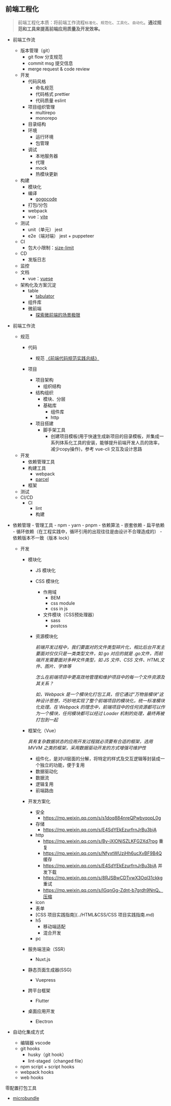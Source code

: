 ## 前端工程化

> 前端工程化本质：将前端工作流程`标准化`、`规范化`、`工具化`、`自动化`。**通过规范和工具来提高前端应用质量及开发效率。**

- 前端工作流
  - 版本管理（git）
    - git flow 分支规范
    - commit msg 提交信息
    - merge request & code review
  - 开发
    - 代码风格
      - 命名规范
      - 代码格式 prettier
      - 代码质量 eslint
    - 项目组织管理
      - multirepo
      - monorepo
    - 目录结构
    - 环境
      - 运行环境
      - 包管理
    - 调试
      - 本地服务器
      - 代理
      - mock
      - 热模块更新
  - 构建
    - 模块化
    - 编译
      - [gogocode](https://github.com/thx/gogocode)
    - 打包/分包
    - webpack
    - vue：[vite](https://github.com/vitejs/vite)
  - 测试
    - unit（单元） jest
    - e2e（端对端） jest + puppeteer
  - CI
    - 包大小限制：[size-limit](https://github.com/ai/size-limit)
  - CD
    - 发版日志
  - 监控
  - 文档
    - vue：[vuese](https://github.com/vuese/vuese)
  - 架构化及方案沉淀
    - table
      - [tabulator](https://github.com/olifolkerd/tabulator)
    - 组件库
    - 微前端
      - [探索微前端的场景极限](https://mp.weixin.qq.com/s/YkUUQX1m-KzjkLVWwOxxxg)


- 前端工作流
  - 规范
    - 代码
      - 规范 [《前端代码规范实践总结》](./前端代码规范实践总结.md)

    - 项目
     
      - 项目架构
        - 组织结构
      - 结构组织
        - 模块、分层
        - 基础库
          - 组件库
          - http
      - 项目搭建
        - 脚手架工具
          - 创建项目模板(用于快速生成新项目的目录模板，并集成一系列体系化工具的安装，能够提升前端开发人员的效率，减少copy操作)，参考 vue-cli 交互及设计思路
  - 开发
    - 依赖管理工具
    - 构建工具
      - webpack
      - [parcel](https://parceljs.org/)
    - 框架
  - 测试
  - CI/CD
    - CI
      - lint
      - 构建

        

    



- 依赖管理
      - 管理工具
        - npm
        - yarn
        - pnpm
      - 依赖算法
        - 嵌套依赖
        - 扁平依赖
      - 循环依赖（在工程实践中，循环引用的出现往往是由设计不合理造成的）
      - 依赖版本不一致（版本 lock）

  - 开发

    - 模块化

      - JS 模块化

      - CSS 模块化

        - 作用域
          - BEM
          - css module
          - css in js
        - 文件模块（CSS预处理器）
          - sass
          - postcss

      - 资源模块化

        *前端开发过程中，我们要面对的文件类型碎片化，相比后台开发主要面对仅仅只是一类类型文件，如 go 对应的就是 .go文件，而前端开发需要面对多种文件类型，如 JS 文件、CSS 文件、HTML文件、图片、字体等*

        *怎么在前端项目中更高效地管理和维护项目中的每一个文件资源及其关系？*

        *如，Webpack 是一个模块化打包工具，但它通过“万物皆模块”这种设计思想，巧妙地实现了整个前端项目的模块化，统一标准模块化处理。在 Webpack 的理念中，前端项目中的任何资源都可以作为一个模块，任何模块都可以经过 Loader 机制的处理，最终再被打包到一起*

    - 框架化（Vue）

      *具有复杂数据状态的应用开发过程就必须要有合适的框架，选用 MVVM 之类的框架，采用数据驱动开发的方式增强可维护性*

      - 组件化，是对UI层面的分解，将特定的样式及交互逻辑等封装成一个独立的功能，便于复用
      - 数据驱动化
      - 数据流
      - 逻辑复用
      - 前端路由

    - 开发方案化

      - 安全
        - https://mp.weixin.qq.com/s/s1doq884nreQPwbvqopL0g
      - 存储
        - https://mp.weixin.qq.com/s/E4SdYEkEzurfrnJrBu3bjA
      - http
        - https://mp.weixin.qq.com/s/By-iXlONjSZLKFG2Xd7rpg 重复
        - https://mp.weixin.qq.com/s/NfyxtWUzjHh6ucXvBF9B4Q 缓存
        - https://mp.weixin.qq.com/s/E4SdYEkEzurfrnJrBu3bjA 并发下载
        - https://mp.weixin.qq.com/s/8RJSBwCDTvwX3Oql31ckkg 重试
        - https://mp.weixin.qq.com/s/lGqnGg-Zdnt-b7grdh9NnQ。压缩
      - icon
      - 表单
      - [CSS 项目实践指南](../HTML&CSS/CSS 项目实践指南.md)
      - h5
        - 移动端适配
        - 混合开发
      - pc

    - 服务端渲染（SSR）

      - Nuxt.js

    - 静态页面生成器(SSG)

      - Vuepress

    - 跨平台框架

      - Flutter

    - 桌面应用开发

      - Electron

 

- 自动化集成方式

  - 编辑器 vscode
  - git hooks
    - husky（git hook）
    - lint-staged（changed file）
  - npm script + script hooks
  - webpack hooks
  - web hooks

零配置打包工具
- [microbundle](https://github.com/developit/microbundle)
